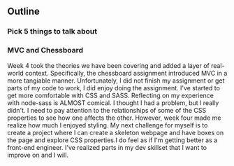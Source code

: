 ## Outline

### Pick 5 things to talk about

### MVC and Chessboard
 Week 4 took the theories we have been covering and added a layer of real-world context. Specifically, the chessboard assignment introduced MVC in a more tangiable manner. Unfortunately, I did not finish my assignment or get parts of my code to work, I did enjoy doing the assignment. I've started to get more comfortable with CSS and SASS. Reflecting on my experience with node-sass is ALMOST comical. I thought I had a problem, but I really didn't. I need to pay attention to the relationships of some of the CSS properties to see how one affects the other. However, week four made me realize how much I enjoyed styling. My next challenge for myself is to create a project where I can create a skeleton webpage and have boxes on the page and explore CSS properties.I do feel as if I'm getting better as a front-end engineer. I've realized parts in my dev skillset that I want to improve on and I will. 
